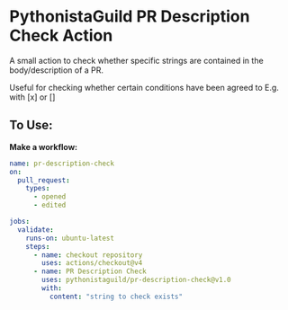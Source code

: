 # PythonistaGuild PR Description Check Action

A small action to check whether specific strings are contained in the body/description of a PR.


Useful for checking whether certain conditions have been agreed to E.g. with [x] or []

## To Use:

**Make a workflow:**

```yaml
name: pr-description-check
on:
  pull_request:
    types:
      - opened
      - edited

jobs:
  validate:
    runs-on: ubuntu-latest
    steps:
      - name: checkout repository
        uses: actions/checkout@v4
      - name: PR Description Check
        uses: pythonistaguild/pr-description-check@v1.0
        with:
          content: "string to check exists"
```
